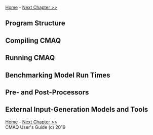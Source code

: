 
<!-- BEGIN COMMENT -->

[Home](README.md) - [Next Chapter >>](CMAQ_UG_ch03_input_and_output.md)

<!-- END COMMENT -->


Program Structure
--

Compiling CMAQ
--

Running CMAQ
--

Benchmarking Model Run Times
--

Pre- and Post-Processors
--

External Input-Generation Models and Tools
--


<!-- BEGIN COMMENT -->

[Home](README.md) - [Next Chapter >>](CMAQ_UG_ch03_input_and_output.md)<br>
CMAQ User's Guide (c) 2019<br>

<!-- END COMMENT -->
